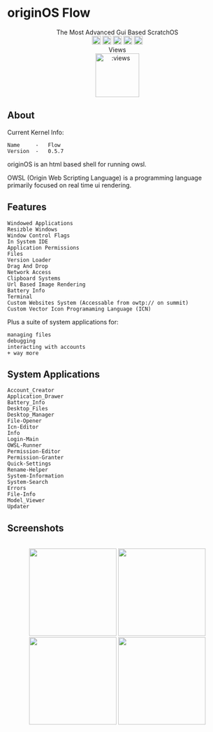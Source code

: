 # originOS Flow


<p align="center">
The Most Advanced Gui Based ScratchOS<br>
<a href="https://discord.gg/HNycesXRy5"><img src="https://discordapp.com/api/guilds/1147362734300725298/widget.png?style=shield" height="20"></a>
<img src="https://github.com/Mistium/Origin-OS/assets/92952823/eb34c493-a76d-460c-88f0-7d18d3908eb3" height="20" alt="This OS is a webOS">
<img src="https://github.com/Mistium/Origin-OS/assets/92952823/87b4b8b8-5da3-4471-ab5d-2eaf82756538" height="20" alt="This OS supports OWSL2">
<a href="https://github.com/Mistium/Origin-OS/issues"><img src="https://github.com/Mistium/Origin-OS/assets/92952823/2ef7d0f9-184d-408d-ada4-8cf58f522feb" height="20"></a>
<a href="https://raw.githack.com/Mistium/Origin-OS/main/originOS.html"><img src="https://github.com/Mistium/Origin-OS/assets/92952823/66b92089-3f32-4692-8f50-aeb523342592" height="20"></a>
<br>Views<br>
<img src="https://count.getloli.com/get/@mist_origin" alt=":views" height="100"/>
</p>

## About

Current Kernel Info:
```
Name     -   Flow
Version  -   0.5.7
```


originOS is an html based shell for running owsl.

OWSL (Origin Web Scripting Language) is a programming language primarily focused on real time ui rendering.

## Features
```
Windowed Applications
Resizble Windows
Window Control Flags
In System IDE
Application Permissions
Files
Version Loader
Drag And Drop
Network Access
Clipboard Systems
Url Based Image Rendering
Battery Info
Terminal
Custom Websites System (Accessable from owtp:// on summit)
Custom Vector Icon Programaming Language (ICN)
```

Plus a suite of system applications for:
```
managing files
debugging
interacting with accounts
+ way more
```

## System Applications

```
Account_Creator
Application_Drawer
Battery_Info
Desktop_Files
Desktop_Manager
File-Opener
Icn-Editor
Info
Login-Main
OWSL-Runner
Permission-Editor
Permission-Granter
Quick-Settings
Rename-Helper
System-Information
System-Search
Errors
File-Info
Model_Viewer
Updater
```

## Screenshots

<p align="center">
<br>
<img src ="https://github.com/Mistium/Origin-OS/assets/92952823/381b4e72-7bb9-4dfe-91cf-ac32f2bb1912" height=200px>
<img src ="https://github.com/Mistium/Origin-OS/blob/main/Websites/origin.web/assets/Summit1.png" height=200px>
<img src="https://github.com/Mistium/Origin-OS/assets/92952823/be2112f9-408a-40ef-a973-d3be24d90a3d" height=200px>
<img src="https://github.com/Mistium/Origin-OS/assets/92952823/aefa77e8-84b4-4e24-bdc0-aa9ea8b2bbc6" height=200px>
</p>
